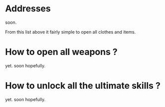 # Addresses
soon.


From this list above it fairly simple to open all clothes and items.

# How to open all weapons ?
yet. soon hopefully.

# How to unlock all the ultimate skills ?
yet. soon hopefully.
